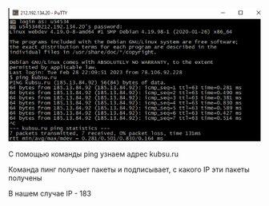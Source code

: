 ![ping](pictures/ping.png)


С помощью команды ping узнаем адрес kubsu.ru

Команда пинг получает пакеты и подписывает, с какого IP эти пакеты получены

В нашем случае IP - 183
